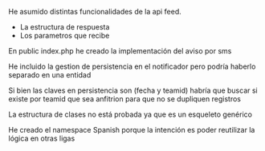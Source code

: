 He asumido distintas funcionalidades de la api feed.
- La estructura de respuesta
- Los parametros que recibe

En public index.php he creado la implementación del aviso por sms

He incluido la gestion de persistencia en el notificador pero podría haberlo separado en una entidad 

Si bien las claves en persistencia son (fecha y teamid) habría que buscar si existe por teamid que sea anfitrion para que no se dupliquen
registros

La estructura de clases no está probada ya que es un esqueleto genérico

He creado el namespace Spanish porque la intención es poder reutilizar la lógica en otras ligas



